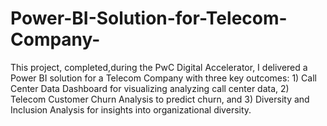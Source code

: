 # Power-BI-Solution-for-Telecom-Company-
This project, completed,during the PwC Digital Accelerator, I delivered a Power BI solution for a Telecom Company with three key outcomes: 1) Call Center Data Dashboard for visualizing analyzing call center data, 2) Telecom Customer Churn Analysis to predict churn, and 3) Diversity and Inclusion Analysis for insights into organizational diversity.
